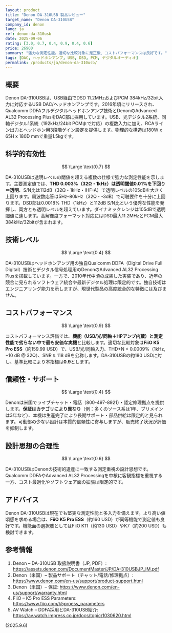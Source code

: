 ```yaml
---
layout: product
title: "Denon DA-310USB 製品レビュー"
target_name: "Denon DA-310USB"
company_id: denon
lang: ja
ref: denon-da-310usb
date: 2025-09-06
rating: [3.0, 0.7, 0.4, 0.9, 0.4, 0.6]
price: 26900
summary: "強力な測定性能。適切な比較対象に是正後、コストパフォーマンスは良好です。"
tags: [DAC, ヘッドホンアンプ, USB, DSD, PCM, デジタルオーディオ]
permalink: /products/ja/denon-da-310usb/
---
```


## 概要

Denon DA-310USBは、USB経由でDSD 11.2MHzおよびPCM 384kHz/32bit入力に対応するUSB DAC/ヘッドホンアンプです。2016年頃にリリースされ、Qualcomm DDFAフルデジタルヘッドホンアンプ技術とDenonのAdvanced AL32 Processing PlusをDAC部に採用しています。USB、光デジタル2系統、同軸デジタル1系統（192kHz/24bit PCMまで対応）の複数入力に加え、RCAライン出力とヘッドホン用3段階ゲイン設定を提供します。物理的な構造は180W x 65H x 180D mmで重量1.5kgです。

## 科学的有効性

$$ \Large \text{0.7} $$

DA-310USBは透明レベルの閾値を超える複数の仕様で強力な測定性能を示します。主要測定値では、**THD 0.003%（32Ω・1kHz）は透明閾値0.01%を下回り＝透明**、S/N比は112dB（32Ω・1kHz・IHF-A）で透明レベルの105dBを大きく上回ります。周波数応答は5Hz–80kHz（32Ω・-3dB）で可聴要件を十分に上回ります。DSD部は0.0018% THD（1kHz）と112dB S/N比という優秀な性能を発揮し、両方とも透明レベルを超えています。ダイナミックレンジは105dBで透明閾値に達します。高解像度フォーマット対応にはDSD最大11.2MHzとPCM最大384kHz/32bitが含まれます。

## 技術レベル

$$ \Large \text{0.4} $$

DA-310USBはヘッドホンアンプ用の独自Qualcomm DDFA（Digital Drive Full Digital）技術とデジタル信号処理用のDenonのAdvanced AL32 Processing Plusを搭載しています。一方で、2010年代中頃の成熟した実装であり、近年の競合に見られるソフトウェア統合や最新デジタル処理は限定的です。独自技術はエンジニアリング能力を示しますが、現世代製品の高度統合的な特徴には及びません。

## コストパフォーマンス

$$ \Large \text{0.9} $$

コストパフォーマンス評価では、**機能（USB/光/同軸＋HPアンプ内蔵）と測定性能で劣らない中で最も安価な実機**と比較します。適切な比較対象は**FiiO K5 Pro ESS**（約159.99 USD）で、USB/光/同軸入力、THD+N < 0.0009%（1kHz, −10 dB @ 32Ω）、SNR ≥ 118 dBを公称します。DA-310USBの約180 USDに対し、基準比較により本指標は**0.9**とします。

## 信頼性・サポート

$$ \Large \text{0.4} $$

Denonは米国でライブチャット・電話（800-497-8921）・認定修理拠点を提供します。**保証はカテゴリにより異なり**（例：多くのソース系は1年、プリメインは3年など）、本機は生産完了により長期サポート・部品供給は限定的と見られます。可動部の少ない設計は本質的信頼性に寄与しますが、販売終了状況が評価を抑制します。

## 設計思想の合理性

$$ \Large \text{0.6} $$

DA-310USBはDenonの技術的遺産に一致する測定重視の設計思想です。Qualcomm DDFAやAdvanced AL32 Processingを中核に客観指標を重視する一方、コスト最適化やソフトウェア面の拡張は限定的です。

## アドバイス

Denon DA-310USBは現在でも堅実な測定性能と多入力を備えます。より高い値頃感を求める場合は、**FiiO K5 Pro ESS**（約160 USD）が同等機能で測定値も良好です。機能面の選択肢としてはFiiO K11（約130 USD）やK7（約200 USD）も検討できます。

## 参考情報

1. Denon – DA-310USB 取扱説明書（JP, PDF）: https://assets.denon.com/DocumentMaster/JP/DA-310USBJP_IM.pdf  
2. Denon（米国）– 製品サポート（チャット/電話/修理拠点）: https://www.denon.com/en-us/support/product-support.html  
3. Denon（米国）– 保証: https://www.denon.com/en-us/support/warranty.html  
4. FiiO – K5 Pro ESS Parameters: https://www.fiio.com/k5proess_parameters  
5. AV Watch – DDFA採用とDA-310USB紹介: https://av.watch.impress.co.jp/docs/topic/1030620.html

(2025.9.6)
